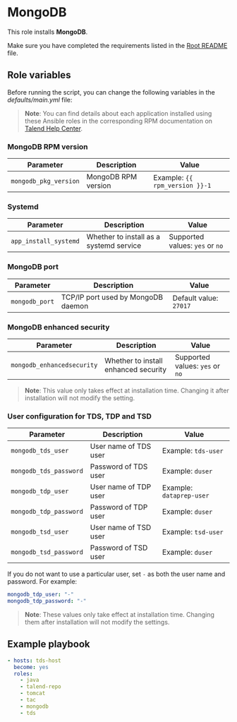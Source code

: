# MongoDB

This role installs **MongoDB**.

Make sure you have completed the requirements listed in the [Root README](../../../README.md) file.

## Role variables

Before running the script, you can change the following variables in the *defaults/main.yml* file:

> **Note**: You can find details about each application installed using these Ansible roles in the corresponding RPM documentation on [Talend Help Center](https://help.talend.com/search/all?query=rpm&content-lang=en-US).

### MongoDB RPM version

| Parameter             | Description         | Value                         |
| --------------------- | ------------------- | ----------------------------- |
| `mongodb_pkg_version` | MongoDB RPM version | Example: `{{ rpm_version }}-1` |

### Systemd

| Parameter             | Description                             | Value                           |
| --------------------- | --------------------------------------- | ------------------------------- |
| `app_install_systemd` | Whether to install as a systemd service | Supported values: `yes` or `no` |

### MongoDB port

| Parameter      | Description                        | Value                  |
| -------------- | ---------------------------------- | ---------------------- |
| `mongodb_port` | TCP/IP port used by MongoDB daemon | Default value: `27017` |

### MongoDB enhanced security

| Parameter                  | Description                          | Value                           |
| -------------------------- | ------------------------------------ | ------------------------------- |
| `mongodb_enhancedsecurity` | Whether to install enhanced security | Supported values: `yes` or `no` |

> **Note**: This value only takes effect at installation time. Changing it after installation will not modify the setting.

### User configuration for TDS, TDP and TSD

| Parameter              | Description           | Value                    |
| ---------------------- | --------------------- | ------------------------ |
| `mongodb_tds_user`     | User name of TDS user | Example: `tds-user`      |
| `mongodb_tds_password` | Password of TDS user  | Example: `duser`         |
| `mongodb_tdp_user`     | User name of TDP user | Example: `dataprep-user` |
| `mongodb_tdp_password` | Password of TDP user  | Example: `duser`         |
| `mongodb_tsd_user`     | User name of TSD user | Example: `tsd-user`      |
| `mongodb_tsd_password` | Password of TSD user  | Example: `duser`         |

If you do not want to use a particular user, set `-` as both the user name and password. For example:

```yaml
mongodb_tdp_user: "-"
mongodb_tdp_password: "-"
```

> **Note**: These values only take effect at installation time. Changing them after installation will not modify the settings.


## Example playbook

```yaml
- hosts: tds-host
  become: yes
  roles:
    - java
    - talend-repo
    - tomcat
    - tac
    - mongodb
    - tds
```
